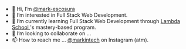 - 👋 Hi, I’m <a href="https://github.com/mark-se/mark-se" target="_blank">@mark-escosura</a>
- 👀 I’m interested in Full Stack Web Development.
- 🌱 I’m currently learning Full Stack Web Development through <a href="https://www.lambdaschool.com" alt="This will lead you to a new tab" target="_blank">Lambda School </a>'s mastery-based program.
- 💞️ I’m looking to collaborate on ...
- 📫 How to reach me ... <a href="https://www.instagram.com/markintech" target="_blank">@markintech</a> on Instagram (atm).

<!---
mark-se/mark-se is a ✨ special ✨ repository because its `README.md` (this file) appears on your GitHub profile.
You can click the Preview link to take a look at your changes.
--->
